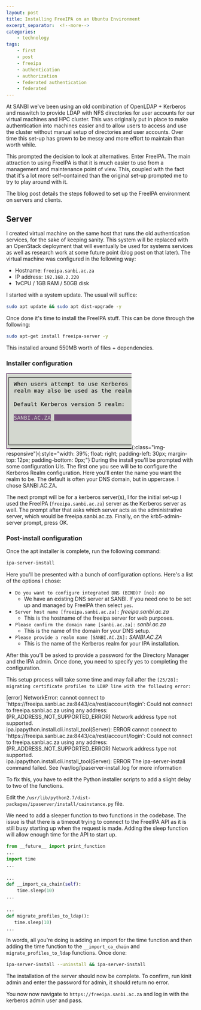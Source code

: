 ```yaml
---
layout: post
title: Installing FreeIPA on an Ubuntu Environment
excerpt_separator:  <!--more-->
categories:
    - technology
tags:
    - first
    - post
    - freeipa
    - authentication
    - authorization
    - federated authentication
    - federated
---
```


At SANBI we've been using an old combination of OpenLDAP + Kerberos and nsswitch to provide LDAP with NFS directories for user accounts for our virtual machines and HPC cluster. This was originally put in place to make authentication into machines easier and to allow users to access and use the cluster without manual setup of directories and user accounts. Over time this set-up has grown to be messy and more effort to maintain than worth while.
<!--more-->

This prompted the decision to look at alternatives. Enter FreeIPA. The main attraction to using FreeIPA is that it is much easier to use from a management and maintenance point of view. This, coupled with the fact that it's a lot more self-contained than the original set-up prompted me to try to play around with it.

The blog post details the steps followed to set up the FreeIPA environment on servers and clients.

## Server

I created virtual machine on the same host that runs the old authentication services, for the sake of keeping sanity. This system will be replaced with an OpenStack deployment that will eventually be used for systems services as well as research work at some future point (blog post on that later). The virtual machine was configured in the following way:

- Hostname: `freeipa.sanbi.ac.za`
- IP address: `192.168.2.220`
- 1vCPU / 1GB RAM / 50GB disk

I started with a system update. The usual will suffice:
```bash
sudo apt update && sudo apt dist-upgrade -y
```

Once done it's time to install the FreeIPA stuff. This can be done through the following:
```bash
sudo apt-get install freeipa-server -y
```

This installed around 550MB worth of files + dependencies.

### Installer configuration

![Kerb auth screen](/assets/images/server_install_1.png){:class="img-responsive"}{:style="width: 39%; float: right; padding-left: 30px; margin-top: 12px; padding-bottom: 0px;"} During the install you'll be prompted with some configuration UIs. The first one you see will be to configure the Kerberos Realm configuration. Here you'll enter the name you want the realm to be. The default is often your DNS domain, but in uppercase. I chose SANBI.AC.ZA.

The next prompt will be for a kerberos server(s), I for the initial set-up I used the FreeIPA (`freeipa.sanbi.ac.za`) server as the Kerberos server as well. The prompt after that asks which server acts as the administrative server, which would be freeipa.sanbi.ac.za. Finally, on the krb5-admin-server prompt, press OK.

### Post-install configuration

Once the apt installer is complete, run the following command:

```bash
ipa-server-install
```

Here you'll be presented with a bunch of configuration options. Here's a list of the options I chose:

- `Do you want to configure integrated DNS (BIND)? [no]:` _no_
  - We have an existing DNS server at SANBI. If you need one to be set up and managed by FreeIPA then select `yes`.
- `Server host name [freeipa.sanbi.ac.za]:` _freeipa.sanbi.ac.za_
  - This is the hostname of the freeipa server for web purposes.
- `Please confirm the domain name [sanbi.ac.za]:` _sanbi.ac.za_
  - This is the name of the domain for your DNS setup.
- `Please provide a realm name [SANBI.AC.ZA]:` _SANBI.AC.ZA_
  - This is the name of the Kerberos realm for your IPA installation.

After this you'll be asked to provide a password for the Directory Manager and the IPA admin. Once done, you need to specify yes to completing the configuration.

This setup process will take some time and may fail after the `[25/28]: migrating certificate profiles to LDAP line with the following error:`

<div class="warn">
[error] NetworkError: cannot connect to 'https://freeipa.sanbi.ac.za:8443/ca/rest/account/login': Could not connect to freeipa.sanbi.ac.za using any address: (PR_ADDRESS_NOT_SUPPORTED_ERROR) Network address type not supported.
<br />
ipa.ipapython.install.cli.install_tool(Server): ERROR cannot connect to 'https://freeipa.sanbi.ac.za:8443/ca/rest/account/login': Could not connect to freeipa.sanbi.ac.za using any address: (PR_ADDRESS_NOT_SUPPORTED_ERROR) Network address type not supported.
<br />
ipa.ipapython.install.cli.install_tool(Server): ERROR The ipa-server-install command failed. See /var/log/ipaserver-install.log for more information
</div>

To fix this, you have to edit the Python installer scripts to add a slight delay to two of the functions.

Edit the `/usr/lib/python2.7/dist-packages/ipaserver/install/cainstance.py` file.

We need to add a sleeper function to two functions in the codebase. The issue is that there is a timeout trying to connect to the FreeIPA API as it is still busy starting up when the request is made. Adding the sleep function will allow enough time for the API to start up.

```python
from __future__ import print_function
...
import time
...
 
...
def __import_ca_chain(self):
    time.sleep(10)
...
 
...
def migrate_profiles_to_ldap():
   time.sleep(10)
...
```
In words, all you're doing is adding an import for the time function and then adding the time function to the `__import_ca_chain` and `migrate_profiles_to_ldap` functions. Once done:

```bash
ipa-server-install --uninstall && ipa-server-install
```

The installation of the server should now be complete. To confirm, run kinit admin and enter the password for admin, it should return no error.

You now now navigate to `https://freeipa.sanbi.ac.za` and log in with the kerberos admin user and pass.
